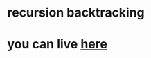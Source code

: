# recursion backtracking
# you can live [here](https://harshitha-brs.github.io/recursion-backtracking/)
